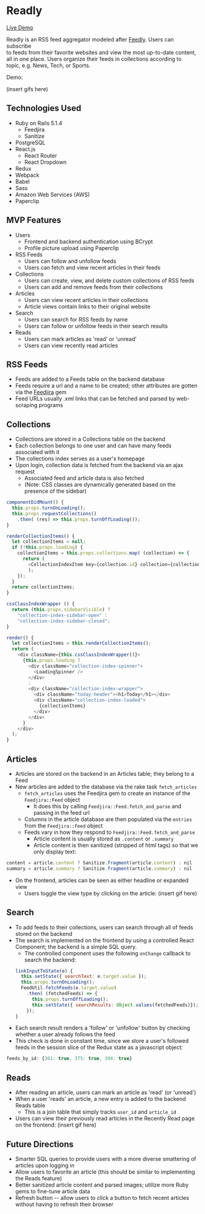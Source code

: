 # Readly

[Live Demo](www.readly-app.heroku.com)

Readly is an RSS feed aggregator modeled after [Feedly](www.feedly.com). Users can subscribe  
to feeds from their favorite websites and view the most up-to-date content,  
all in one place. Users organize their feeds in collections according to  
topic, e.g. News, Tech, or Sports.


Demo:

(insert gifs here)

## Technologies Used

* Ruby on Rails 5.1.4
    * Feedjira
    * Sanitize
* PostgreSQL  
* React.js  
    * React Router  
    * React Dropdown  
* Redux  
* Webpack
* Babel  
* Sass
* Amazon Web Services (AWS)  
* Paperclip  


## MVP Features  

* Users
    * Frontend and backend authentication using BCrypt
    * Profile picture upload using Paperclip
* RSS Feeds
    * Users can follow and unfollow feeds
    * Users can fetch and view recent articles in their feeds
* Collections  
    * Users can create, view, and delete custom collections of RSS feeds
    * Users can add and remove feeds from their collections
* Articles
    * Users can view recent articles in their collections
    * Article views contain links to their original website
* Search
    * Users can search for RSS feeds by name
    * Users can follow or unfollow feeds in their search results
* Reads
    * Users can mark articles as 'read' or 'unread'
    * Users can view recently read articles

## RSS Feeds
* Feeds are added to a Feeds table on the backend database
* Feeds require a url and a name to be created; other attributes are gotten via the [Feedjira](http://feedjira.com/) gem
* Feed URLs usually .xml links that can be fetched and parsed by web-scraping programs


## Collections
* Collections are stored in a Collections table on the backend
* Each collection belongs to one user and can have many feeds associated with it
* The collections index serves as a user's homepage
* Upon login, collection data is fetched from the backend via an ajax request
    * Associated feed and article data is also fetched  
    * (Note: CSS classes are dynamically generated based on the presence of the sidebar)
```javascript
componentDidMount() {
  this.props.turnOnLoading();
  this.props.requestCollections()
    .then( (res) => this.props.turnOffLoading());
}

renderCollectionItems() {
  let collectionItems = null;
  if (!this.props.loading) {
    collectionItems = this.props.collections.map( (collection) => {
      return (
        <CollectionIndexItem key={collection.id} collection={collection} />
        );
    });
  }
  return collectionItems;
}

cssClassIndexWrapper () {
  return (this.props.sidebarVisible) ?
    "collection-index-sidebar-open" :
    "collection-index-sidebar-closed";
}

render() {
  let collectionItems = this.renderCollectionItems();
  return (
    <div className={this.cssClassIndexWrapper()}>
      {this.props.loading ?
        <div className="collection-index-spinner">
          <LoadingSpinner />
        </div>
        :
        <div className="collection-index-wrapper">
          <div className="today-header"><h1>Today</h1></div>
          <div className="collection-index-loaded">
            {collectionItems}
          </div>
        </div>
      }
    </div>
  );
}
```

## Articles
* Articles are stored on the backend in an Articles table; they belong to a Feed
* New articles are added to the database via the rake task `fetch_articles`
    * `fetch_articles` uses the Feedjira gem to create an instance of the `Feedjira::Feed` object  
        * It does this by calling `Feedjira::Feed.fetch_and_parse` and passing in the feed url  
    * Columns in the article database are then populated via the `entries` from the `Feedjira::Feed` object  
    * Feeds vary in how they respond to `Feedjira::Feed.fetch_and_parse`
        * Article content is usually stored as `.content` or `.summary`
        * Article content is then sanitized (stripped of html tags) so that we only display text:
```javascript
content = article.content ? Sanitize.fragment(article.content) : nil
summary = article.summary ? Sanitize.fragment(article.summary) : nil
```
* On the frontend, articles can be seen as either headline or expanded view
    * Users toggle the view type by clicking on the article:
    (insert gif here)

## Search
* To add feeds to their collections, users can search through all of feeds stored on the backend
* The search is implemented on the frontend by using a controlled React Component; the backend is a simple SQL query.
    * The controlled component uses the following `onChange` callback to search the backend:
    ```javascript
    linkInputToState(e) {
      this.setState({ searchText: e.target.value });
      this.props.turnOnLoading();
      FeedUtil.fetchFeeds(e.target.value)
        .then( (fetchedFeeds) => {
          this.props.turnOffLoading();
          this.setState({ searchResults: Object.values(fetchedFeeds)});
        });
    }
    ```
* Each search result renders a 'follow' or 'unfollow' button by checking whether a user already follows the feed   
* This check is done in constant time, since we store a user's followed feeds in the session slice of the Redux state as a javascript object:  
```javascript
feeds_by_id: {361: true, 375: true, 394: true}
```
## Reads
* After reading an article, users can mark an article as 'read' (or 'unread')
* When a user 'reads' an article, a new entry is added to the backend Reads table  
    * This is a join table that simply tracks `user_id` and `article_id`
* Users can view their previously read articles in the Recently Read page on the frontend:
(insert gif here)


## Future Directions
* Smarter SQL queries to provide users with a more diverse smattering of articles upon logging in
* Allow users to favorite an article (this should be similar to implementing the Reads feature)
* Better sanitized article content and parsed images; utilize more Ruby gems to fine-tune article data
* Refresh button -- allow users to click a button to fetch recent articles without having to refresh their browser

